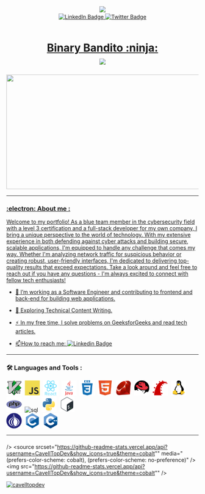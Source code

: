 <div id="header" align="center">
  <img src="https://media.giphy.com/media/B4dt6rXq6nABilHTYM/giphy.gif" width="200"/>
</div>
<div id="badges" align="center">
<a href="https://www.linkedin.com/in/cavelle-ndlovu-0a1b05214/?lipi=urn%3Ali%3Apage%3Ad_flagship3_resumebuilder%3B16OELNnMReGYj7VXFxDR7A%3D%3D">
  <img src="https://img.shields.io/badge/LinkedIn-Let's Connect!-blueviolet?logo=linkedin&logoColor=white&style=for-the-badge" alt="LinkedIn Badge"/>
</a>
  <a href="https://twitter.com/CavelleNdlovu">
    <img src="https://img.shields.io/badge/Twitter-Follow-blue?logo=Twitter&logoColor=white&style=for-the-badge&logo=twitter&logoColor=white" alt="Twitter Badge"/>

<div id="views" align="center">
<img src="https://komarev.com/ghpvc/?username=your-github-username&style=flat-square&color=blue" alt=""/>

<h1> 
<div allign="centre">
Binary Bandito :ninja:
</div>
  <img src="https://media.giphy.com/media/HvekzBaREHxlEwvlOS/giphy.gif" width="100px"/>
</h1>
<div align="center">
  <img src="https://media.giphy.com/media/Y0gka4ki1Nh8AvMY5X/giphy.gif" width="700" height="300"/>



---
<div align="left">

### :electron: About me :

Welcome to my portfolio! As a blue team member in the cybersecurity field with a level 3 certification and a full-stack developer for my own company, I bring a unique perspective to the world of technology. With my extensive experience in both defending against cyber attacks and building secure, scalable applications, I'm equipped to handle any challenge that comes my way. Whether I'm analyzing network traffic for suspicious behavior or creating robust, user-friendly interfaces, I'm dedicated to delivering top-quality results that exceed expectations. Take a look around and feel free to reach out if you have any questions - I'm always excited to connect with fellow tech enthusiasts!

- :telescope: I’m working as a Software Engineer and contributing to frontend and back-end for building web applications.

- :seedling: Exploring Technical Content Writing.

- :zap: In my free time, I solve problems on GeeksforGeeks and read tech articles.

- :mailbox:How to reach me: [![Linkedin Badge](https://img.shields.io/badge/-kakbar-blue?style=flat&logo=Linkedin&logoColor=white)](www.linkedin.com/in/cavelle-ndlovu-0a1b05214)
</div>

---
<div align="left">

### :hammer_and_wrench: Languages and Tools :

<img src="https://github.com/devicons/devicon/blob/master/icons/vim/vim-original.svg" title="vim" alt="Java" width="40" height="40"/>&nbsp;
<img src="https://github.com/devicons/devicon/blob/master/icons/javascript/javascript-original.svg" title="JavaScript" alt="JavaScript" width="40" height="40"/>&nbsp;
<img src="https://github.com/devicons/devicon/blob/master/icons/react/react-original-wordmark.svg" title="React" alt="React" width="40" height="40"/>&nbsp;
<img src="https://github.com/devicons/devicon/blob/master/icons/java/java-original-wordmark.svg" title="Java" alt="Java" width="40" height="40"/>&nbsp;
<img src="https://github.com/devicons/devicon/blob/master/icons/css3/css3-plain-wordmark.svg"  title="CSS3" alt="CSS" width="40" height="40"/>&nbsp;
<img src="https://github.com/devicons/devicon/blob/master/icons/html5/html5-original.svg" title="HTML5" alt="HTML" width="40" height="40"/>&nbsp;
<img src="https://github.com/devicons/devicon/blob/master/icons/ruby/ruby-original.svg" title="ruby" alt="ruby" width="40" height="40"/>&nbsp;
<img src="https://github.com/devicons/devicon/blob/master/icons/redhat/redhat-original.svg" title="redhat" alt="redhat" width="40" height="40"/>&nbsp;
<img src="https://github.com/devicons/devicon/blob/master/icons/rails/rails-plain.svg" title="rails" alt="rails" width="40" height="40"/>&nbsp;
<img src="https://github.com/devicons/devicon/blob/master/icons/linux/linux-original.svg" title="linux" alt="linux" width="40" height="40"/>&nbsp;
<img src="https://github.com/devicons/devicon/blob/master/icons/php/php-original.svg" title="php" alt="php" width="40" height="40"/>&nbsp;
<img src="" title="sql" alt="sql" width="40" height="40"/>&nbsp;
<img src="https://github.com/devicons/devicon/blob/master/icons/python/python-original.svg" title="python" alt="python" width="40" height="40"/>&nbsp; 
<img src="https://github.com/devicons/devicon/blob/master/icons/bash/bash-original.svg" title="bash" alt="bash" width="40" height="40"/>&nbsp;  
<img src="https://github.com/devicons/devicon/blob/master/icons/perl/perl-original.svg" title="perl" alt="perl" width="40" height="40"/>&nbsp; 
<img src="https://github.com/devicons/devicon/blob/master/icons/c/c-original.svg" title="c" alt="c" width="40" height="40"/>&nbsp; 
<img src="https://github.com/devicons/devicon/blob/master/icons/cplusplus/cplusplus-original.svg" title="cplusplus" alt="cplusplus" width="40" height="40"/>&nbsp; 

 ---

### 
  
  <picture>
<source 
        ![Cavell's GitHub stats](https://github-readme-stats.vercel.app/api?username=CavellTopDev&show_icons=true&theme=cobalt)
  src=("https://github-readme-stats.vercel.app/api?username=CavellTopDev&show_icons=true&theme=cobalt")
  media="(prefers-color-scheme: cobalt)"
        
/>
<source
  srcset="https://github-readme-stats.vercel.app/api?username=CavellTopDev&show_icons=true&theme=cobalt""
  media="(prefers-color-scheme: cobalt), (prefers-color-scheme: no-preference)"
/>
<img src="https://github-readme-stats.vercel.app/api?username=CavellTopDev&show_icons=true&theme=cobalt"" />
</picture>
                 <p align="left"> <a href="https://github.com/ryo-ma/github-profile-trophy"><img src="https://github-profile-trophy.vercel.app/?username=cavelltopdev&theme=dracula" alt="cavelltopdev" /></a> </p>
  
 
            
                 
<!---
**CavellTopDev/CavellTopDev** is a ✨ _special_ ✨ repository because its `README.md` (this file) appears on your GitHub profile.


Here are some ideas to get you started:

- 🔭 I’m currently working on ...
- 🌱 I’m currently learning ...
- 👯 I’m looking to collaborate on ...
- 🤔 I’m looking for help with ...
- 💬 Ask me about ...
- 📫 How to reach me: ...
- 😄 Pronouns: ...
- ⚡ Fun fact: ...
-->
